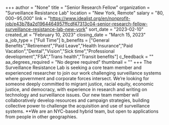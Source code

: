 +++
author = "None"
title = "Senior Research Fellow"
organization = "Surveillance Resistance Lab"
location = "New York, Remote"
salary = "$80,000-$95,000"
link = "https://www.idealist.org/en/nonprofit-job/e43b78a2d1964464957ffcdf47313c04-senior-research-fellow-surveillance-resistance-lab-new-york"
sort_date = "2023-02-10"
created_at = "February 10, 2023"
closing_date = "March 15, 2023"
a_job_type = ["Full Time"]
b_benefits = ["General Benefits","Retirement","Paid Leave","Health Insurance","Paid Vacation","Dental","Vision","Sick time","Professional development","FSA","Trans health","Transit benefits"]
c_feedback = ""
aa_degrees_required = "No degree required"
thumbnail = ""
+++
The Surveillance Resistance Lab is seeking a core team member and experienced researcher to join our work challenging surveillance systems where government and corporate forces intersect. We’re looking for someone deeply committed to migrant justice, racial equity, economic justice, and democracy, with experience in research and writing on technology and surveillance issues. Our new team member will collaboratively develop resources and campaign strategies, building collective power to challenge the acquisition and use of surveillance systems.
**We are an NYC-based hybrid team, but open to applications from people in other geographies.